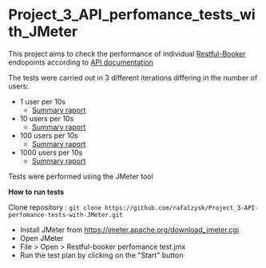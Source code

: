 # **Project_3_API_perfomance_tests_with_JMeter**

This project aims to check the performance of individual [Restful-Booker](https://restful-booker.herokuapp.com/) endopoints according to [API documentation](https://restful-booker.herokuapp.com/apidoc/index.html)

The tests were carried out in 3 different iterations differing in the number of users:
- 1 user per 10s
  - [Summary raport](https://github.com/sehsune/Project_3-API-perfomance-tests-with-JMeter/blob/main/summary_1.csv)
- 10 users per 10s
  - [Summary raport](https://github.com/sehsune/Project_3-API-perfomance-tests-with-JMeter/blob/main/summary_10.csv)
- 100 users per 10s
  - [Summary raport](https://github.com/sehsune/Project_3-API-perfomance-tests-with-JMeter/blob/main/summary_100.csv)
- 1000 users per 10s
  - [Summary raport](https://github.com/sehsune/Project_3-API-perfomance-tests-with-JMeter/blob/main/summary_1000.csv)
  
Tests were performed using the JMeter tool

**How to run tests**

 Clone repository :
 ``` git clone https://github.com/rafalzysk/Project_3-API-perfomance-tests-with-JMeter.git  ```

- Install  JMeter from https://jmeter.apache.org/download_jmeter.cgi
- Open JMeter
- File > Open > Restful-booker perfomance test.jmx
- Run the test plan by clicking on the "Start" button

